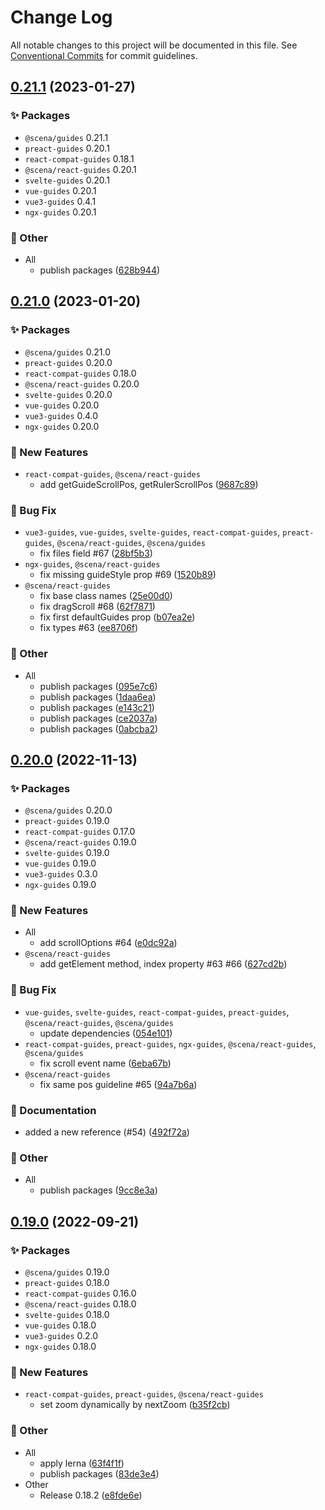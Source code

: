 # Change Log

All notable changes to this project will be documented in this file.
See [Conventional Commits](https://conventionalcommits.org) for commit guidelines.

## [0.21.1](https://github.com/daybrush/guides/compare/0.21.0...0.21.1) (2023-01-27)
### :sparkles: Packages
* `@scena/guides` 0.21.1
* `preact-guides` 0.20.1
* `react-compat-guides` 0.18.1
* `@scena/react-guides` 0.20.1
* `svelte-guides` 0.20.1
* `vue-guides` 0.20.1
* `vue3-guides` 0.4.1
* `ngx-guides` 0.20.1


### :mega: Other

* All
    * publish packages ([628b944](https://github.com/daybrush/guides/commit/628b9444bb9e6f5546c7a5edd55a090126f52dd5))



## [0.21.0](https://github.com/daybrush/guides/compare/0.20.0...0.21.0) (2023-01-20)
### :sparkles: Packages
* `@scena/guides` 0.21.0
* `preact-guides` 0.20.0
* `react-compat-guides` 0.18.0
* `@scena/react-guides` 0.20.0
* `svelte-guides` 0.20.0
* `vue-guides` 0.20.0
* `vue3-guides` 0.4.0
* `ngx-guides` 0.20.0


### :rocket: New Features

* `react-compat-guides`, `@scena/react-guides`
    * add getGuideScrollPos, getRulerScrollPos ([9687c89](https://github.com/daybrush/guides/commit/9687c89598ab9136c6d26cb06ebba2ca45dc26ae))


### :bug: Bug Fix

* `vue3-guides`, `vue-guides`, `svelte-guides`, `react-compat-guides`, `preact-guides`, `@scena/react-guides`, `@scena/guides`
    * fix files field #67 ([28bf5b3](https://github.com/daybrush/guides/commit/28bf5b3bd97cebd94eaf2195f0e99750f14e7ecb))
* `ngx-guides`, `@scena/react-guides`
    * fix missing guideStyle prop #69 ([1520b89](https://github.com/daybrush/guides/commit/1520b896c29a2f11d96d55d2dbf51c0c06d9a113))
* `@scena/react-guides`
    * fix base class names ([25e00d0](https://github.com/daybrush/guides/commit/25e00d08a9e1410134ba6b352ae722af57f5ff38))
    * fix dragScroll #68 ([62f7871](https://github.com/daybrush/guides/commit/62f787157fff4a3ea95c2a840fcb94a6f03ad6bb))
    * fix first defaultGuides prop ([b07ea2e](https://github.com/daybrush/guides/commit/b07ea2ee9a2f5485a2468323a1e23cfda788163b))
    * fix types #63 ([ee8706f](https://github.com/daybrush/guides/commit/ee8706f2598045e7693bcb4119a2754c1cb81701))


### :mega: Other

* All
    * publish packages ([095e7c6](https://github.com/daybrush/guides/commit/095e7c670d3bd0bdc168e2f3c11b5dbb8074b26b))
    * publish packages ([1daa6ea](https://github.com/daybrush/guides/commit/1daa6ea441f6c96b8f354953605cd6ac89117878))
    * publish packages ([e143c21](https://github.com/daybrush/guides/commit/e143c2175309bf480ef17731321f6728b8d6bcc2))
    * publish packages ([ce2037a](https://github.com/daybrush/guides/commit/ce2037a18f5f6bbcd750e1fd72cbfc60e3f2c217))
    * publish packages ([0abcba2](https://github.com/daybrush/guides/commit/0abcba24e8b83ea51cf369124e8c2d85fee1ef7e))



## [0.20.0](https://github.com/daybrush/guides/compare/0.19.0...0.20.0) (2022-11-13)
### :sparkles: Packages
* `@scena/guides` 0.20.0
* `preact-guides` 0.19.0
* `react-compat-guides` 0.17.0
* `@scena/react-guides` 0.19.0
* `svelte-guides` 0.19.0
* `vue-guides` 0.19.0
* `vue3-guides` 0.3.0
* `ngx-guides` 0.19.0


### :rocket: New Features

* All
    * add scrollOptions #64 ([e0dc92a](https://github.com/daybrush/guides/commit/e0dc92a9ed417dff071b43a68b065907f8f1b8ad))
* `@scena/react-guides`
    * add getElement method, index property #63 #66 ([627cd2b](https://github.com/daybrush/guides/commit/627cd2bdeb15aeeb41171e5318edc6c4a20ffc7a))


### :bug: Bug Fix

* `vue-guides`, `svelte-guides`, `react-compat-guides`, `preact-guides`, `@scena/react-guides`, `@scena/guides`
    * update dependencies ([054e101](https://github.com/daybrush/guides/commit/054e101d1b177bdfefab74bf440a4cb3cf8137be))
* `react-compat-guides`, `preact-guides`, `ngx-guides`, `@scena/react-guides`, `@scena/guides`
    * fix scroll event name ([6eba67b](https://github.com/daybrush/guides/commit/6eba67b33c0de50e1c68ff75882889227db663bc))
* `@scena/react-guides`
    * fix same pos guideline #65 ([94a7b6a](https://github.com/daybrush/guides/commit/94a7b6af76128782fe3e1fa6d5ae3d5ff70b8276))


### :memo: Documentation

*  added a new reference (#54) ([492f72a](https://github.com/daybrush/guides/commit/492f72a2d66f2f28d8c48d8603acba3b1525bedf))


### :mega: Other

* All
    * publish packages ([9cc8e3a](https://github.com/daybrush/guides/commit/9cc8e3ae5f83aa1513c1560166c6babbbe31dfd7))



## [0.19.0](https://github.com/daybrush/guides/compare/0.18.2...0.19.0) (2022-09-21)
### :sparkles: Packages
* `@scena/guides` 0.19.0
* `preact-guides` 0.18.0
* `react-compat-guides` 0.16.0
* `@scena/react-guides` 0.18.0
* `svelte-guides` 0.18.0
* `vue-guides` 0.18.0
* `vue3-guides` 0.2.0
* `ngx-guides` 0.18.0


### :rocket: New Features

* `react-compat-guides`, `preact-guides`, `@scena/react-guides`
    * set zoom dynamically by nextZoom ([b35f2cb](https://github.com/daybrush/guides/commit/b35f2cb5bc5a8606e8494e0e2bf528577cae1393))


### :mega: Other

* All
    * apply lerna ([63f4f1f](https://github.com/daybrush/guides/commit/63f4f1ff447c52d96e91d289d56414a2e84687f8))
    * publish packages ([83de3e4](https://github.com/daybrush/guides/commit/83de3e4ae4bad11905939a44dfa2776fe7d6987d))
* Other
    * Release 0.18.2 ([e8fde6e](https://github.com/daybrush/guides/commit/e8fde6e5b9076ed3137f2d071b03d7f939182099))
